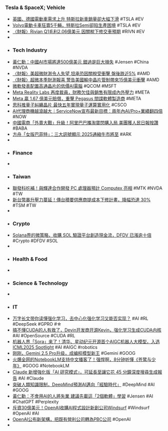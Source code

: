 ### Tesla & SpaceX; Vehicle
- [英國、德國電動車需求上升 特斯拉新車銷量卻大幅下滑](https://news.cnyes.com/news/id/5963685) #TSLA #EV
- [Volvo電動卡車狂賣5千輛，特斯拉Semi卻陷生產困境](https://cars.tvbs.com.tw/car-news/252123) #TSLA #EV
- [〈財報〉Rivian Q1毛利2.06億美元 因關稅下修交車預期](https://search.app/uBtDZ) #RIVN #EV
-
- ### Tech Industry
- [黃仁勳：中國AI市場將達500億美元 錯過是巨大損失](https://search.app/HjxXE) #Jensen #China #NVDA
- [〈財報〉美超微財測令人失望 坦承恐因關稅受衝擊 盤後跌近5%](https://search.app/wa1kT) #AMD
- [〈財報〉超微本季財測報喜 警告美國輸中晶片管制帶來15億美元衝擊](https://search.app/SX7b6) #AMD
- [微軟發表配置高通晶片的低價AI電腦](https://search.app/U8UAs) #QCOM #MSFT
- [Meta Reality Labs 再度裁員，財務欠佳與銷售有限成內外壓力](https://search.app/k5Pvz) #META
- [Meta 贏 1.67 億美元賠償，重擊 Pegasus 間諜軟體製造商](https://search.app/g1LZv) #META
- [思科推量子糾纏晶片 最快五年實現量子運算實用化](https://search.app/z4goj) #CSCO
- [AI代理商機越滾越大｜ServiceNow宣布最新目標：兩年內AI/Pro+業績翻四倍](https://search.app/Yk9e5) #NOW
- [中國電商「外賣大戰」升級！阿里巴巴攜淘寶閃購入局 美團獲人民日報按讚](https://search.app/wr1nQ) #BABA
- [方舟「女版巴菲特」：三大訊號顯示 2025通縮牛市將至](https://search.app/KxcpA) #ARK
-
- ### Finance
-
- ### Taiwan
- [聯發科吃補！與輝達合作開發 PC 處理器預計 Computex 亮相](https://search.app/rkmnA) #MTK #NVDA #TW
- [新台幣暴升壓力蔓延！傳台積要供應商提成本下修計畫，降幅恐達 30%](https://search.app/KHZne) #TSM #TW
-
- ### Crypto
- [Solana界的微策略，收購 SOL 驗證平台創造現金流，DFDV 已漲逾十倍](https://search.app/KDWYQ) #Crypto #DFDV #SOL
-
- ### Health & Food
-
- ### Science & Technology
-
- ### IT
- [万字长文带你读懂强化学习，去中心化强化学习又能否实现？](https://www.jiqizhixin.com/articles/2025-05-07-5) #AI #RL #DeepSeek #GPRO #☆
- [搞不懂CUDA的人有救了，Devin开发商开源Kevin，强化学习生成CUDA内核](https://www.jiqizhixin.com/articles/2025-05-07-8) #AI #OpenSource #CUDA #RL
- [机器人界「Sora」来了！清华、星动纪元开源首个AIGC机器人大模型，入选ICML2025 Spotlight](https://www.jiqizhixin.com/articles/2025-05-07-9) #AI #AIGC #robotics
- [刚刚，Gemini 2.5 Pro升级，成编程模型新王](https://www.jiqizhixin.com/articles/2025-05-07-2) #Gemini #GOOG
- [火爆全网的NotebookLM支持中文播客了！强悍啊，8分钟听懂《苍鹭与少年》](https://www.jiqizhixin.com/articles/2025-05-06-15) #GOOG #NotebookLM
- [Claude 新增強化版「AI 研究模式」，可延長至讓它花 45 分鐘深度搜尋生成報告](https://search.app/2w9Ky) #AI #Claude
- [突破人類知識限制，DeepMind預測AI邁向「經驗時代」](https://search.app/V2eZZ) #DeepMind #AI #GOOG
- [黃仁勳：不會用AI的人將失業 建議先載這「2個軟體」學習](https://search.app/52wwq) #Jensen #AI #ChatGPT #Perplexity
- [斥資30億美元！OpenAI收購AI程式設計新創公司Windsurf](https://search.app/RXNQ9) #Windsurf #OpenAI #AI
- [OpenAI公布新架構，把既有營利公司轉為PBC公司](https://search.app/TdmNh) #OpenAI
-